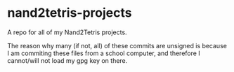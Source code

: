# nand2tetris-projects

A repo for all of my Nand2Tetris projects.

The reason why many (if not, all) of these commits are unsigned is because I am commiting these files from a school computer, and therefore I cannot/will not load my gpg key on there.
